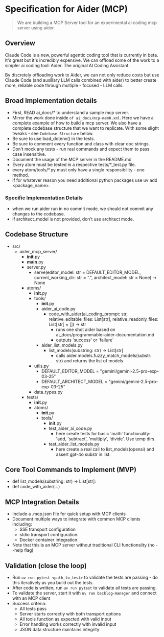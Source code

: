 # Specification for Aider (MCP)
> We are building a MCP Server tool for an experimental ai coding mcp server using aider.

## Overview

Claude Code is a new, powerful agentic coding tool that is currently in beta. It's great but it's incredibly expensive. We can offload some of the work to a simpler ai coding tool: Aider. The original AI Coding Assistant.

By discretely offloading work to Aider, we can not only reduce costs but use Claude Code (and auxillary LLM calls combined with aider) to better create more, reliable code through multiple - focused - LLM calls.

## Broad Implementation details

- First, READ ai_docs/* to understand a sample mcp server.
- Mirror the work done inside `of ai_docs/mcp-mem0.xml`. Here we have a complete example of how to build a mcp server. We also have a complete codebase structure that we want to replicate. With some slight tweaks - see `Codebase Structure` below.
- Be sure to use load_dotenv() in the tests.
- Be sure to comment every function and class with clear doc strings.
- Don't mock any tests - run real commands and expect them to pass case insensitive.
- Document the usage of the MCP server in the README.md
- Every atom must be tested in a respective tests/*_test.py file.
- every atom/tools/*.py must only have a single responsibility - one method.
- if for whatever reason you need additional python packages use uv add <package_name>.

### Specific Implementation Details
- when we run aider run in no commit mode, we should not commit any changes to the codebase.
- if architect_model is not provided, don't use architect mode.


## Codebase Structure

- src/
  - aider_mcp_server/
    - __init__.py
    - __main__.py
    - server.py
      - serve(editor_model: str = DEFAULT_EDITOR_MODEL, current_working_dir: str = ".", architect_model: str = None) -> None
    - atoms/
      - __init__.py
      - tools/
        - __init__.py
        - aider_ai_code.py
          - code_with_aider(ai_coding_prompt: str, relative_editable_files: List[str], relative_readonly_files: List[str] = []) -> str
            - runs one shot aider based on ai_docs/programmable-aider-documentation.md
            - outputs 'success' or 'failure'
        - aider_list_models.py
          - list_models(substring: str) -> List[str]
            - calls aider.models.fuzzy_match_models(substr: str) and returns the list of models
      - utils.py
        - DEFAULT_EDITOR_MODEL = "gemini/gemini-2.5-pro-exp-03-25"
        - DEFAULT_ARCHITECT_MODEL = "gemini/gemini-2.5-pro-exp-03-25"
      - data_types.py
    - tests/
      - __init__.py
      - atoms/
        - __init__.py
        - tools/
          - __init__.py
          - test_aider_ai_code.py
            - here create tests for basic 'math' functionality: 'add, 'subtract', 'multiply', 'divide'. Use temp dirs.
          - test_aider_list_models.py
            - here create a real call to list_models(openai) and assert gpt-4o substr in list.

## Core Tool Commands to Implement (MVP)

- def list_models(substring: str) -> List[str]:
- def code_with_aider(...)


## MCP Integration Details

- Include a .mcp.json file for quick setup with MCP clients
- Document multiple ways to integrate with common MCP clients including:
  - SSE transport configuration
  - stdio transport configuration
  - Docker container integration
- Note that this is an MCP server without traditional CLI functionality (no --help flag)

## Validation (close the loop)

- Run `uv run pytest <path_to_test>` to validate the tests are passing - do this iteratively as you build out the tests.
- After code is written, run `uv run pytest` to validate all tests are passing.
- To validate the server, start it with `uv run backlog-manager` and connect with an MCP client
- Success criteria:
  - All tests pass
  - Server starts correctly with both transport options
  - All tools function as expected with valid input
  - Error handling works correctly with invalid input
  - JSON data structure maintains integrity